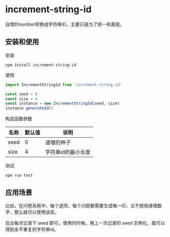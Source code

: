 # increment-string-id

自增的number转换成字符串ID，主要只是为了统一和美观。

## 安装和使用

安装
```
npm install increment-string-id
```

使用
```js
import IncrementStringId from 'increment-string-id'

const seed = 0
const size = 4
const instance = new IncrementStringId(seed, size)
instance.generateId()
```

构造函数参数

|名称|默认值|说明
|-|-|-|
|seed|0|递增的种子
|size|4|字符串id的最小长度

测试

```
npm run test
```

## 应用场景

比如，在问卷系统中，每个选项、每个问题都需要生成唯一ID，又不想用递增数字，那么就可以使用该库。

后台每次记录下 seed 即可，使用的时候，用上一次记录的 seed 实例化，就可以得到永不重复的字符串id。

